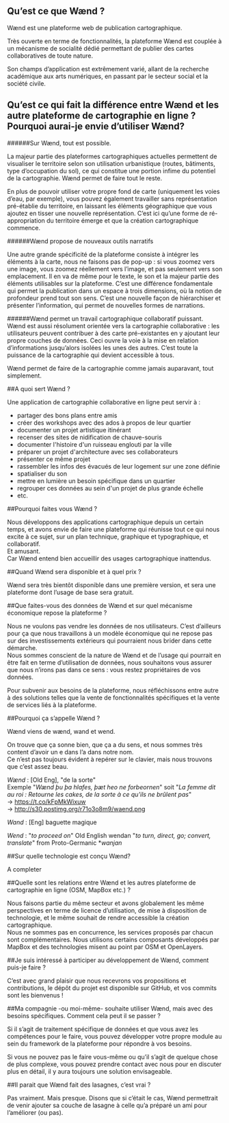 ## Qu’est ce que Wænd ?
Wænd est une plateforme web de publication cartographique.

Très ouverte en terme de fonctionnalités, la plateforme Wænd est couplée à un mécanisme de socialité dédié permettant de publier des cartes collaboratives de toute nature.   

Son champs d’application est extrêmement varié, allant de la recherche académique aux arts numériques, en passant par le secteur social et la société civile.


## Qu’est ce qui fait la différence entre Wænd et les autre plateforme de cartographie en ligne ? Pourquoi aurai-je envie d’utiliser Wænd?

######Sur Wænd, tout est possible.

La majeur partie des plateformes cartographiques actuelles permettent de visualiser le territoire selon son utilisation urbanistique (routes, bâtiments, type d’occupation du sol), ce qui constitue une portion infime du potentiel de la cartographie. Wænd permet de faire tout le reste. 

En plus de pouvoir utiliser votre propre fond de carte (uniquement les voies d’eau, par exemple), vous pouvez également travailler sans représentation pré-établie du territoire, en laissant les éléments géographique que vous ajoutez en tisser une nouvelle représentation. C’est ici qu’une forme de ré-appropriation du territoire émerge et que la création cartographique commence.

######Wænd propose de nouveaux outils narratifs

Une autre grande spécificité de la plateforme consiste à intégrer les éléments à la carte, nous ne faisons pas de pop-up : si vous zoomez vers une image, vous zoomez réellement vers l’image, et pas seulement vers son emplacement. Il en va de même pour le texte, le son et la majeur partie des éléments utilisables sur la plateforme. 
C’est une différence fondamentale qui permet la publication dans un espace à trois dimensions, où la notion de profondeur prend tout son sens. C’est une nouvelle façon de hiérarchiser et présenter l’information, qui permet de nouvelles formes de narrations.

######Wænd permet un travail cartographique collaboratif puissant.  
Wænd est aussi résolument orientée vers la cartographie collaborative : les utilisateurs peuvent contribuer à des carte pré-existantes en y ajoutant leur propre couches de données. Ceci ouvre la voie à la mise en relation d’informations jusqu’alors isolées les unes des autres. C’est toute la puissance de la cartographie qui devient accessible à tous. 


Wænd permet de faire de la cartographie comme jamais auparavant, tout simplement.


##A quoi sert Wænd ?

Une application de cartographie collaborative en ligne peut servir à :

- partager des bons plans entre amis
- créer des workshops avec des ados à propos de leur quartier
- documenter un projet artistique itinérant
- recenser des sites de nidification de chauve-souris
- documenter l'histoire d'un ruisseau englouti par la ville
- préparer un projet d'architecture avec ses collaborateurs
- présenter ce même projet
- rassembler les infos des évacués de leur logement sur une zone définie
- spatialiser du son
- mettre en lumière un besoin spécifique dans un quartier
- regrouper ces données au sein d'un projet de plus grande échelle
- etc.


##Pourquoi faites vous Wænd ?

Nous développons des applications cartographique depuis un certain temps, et avons envie de faire une plateforme qui réunisse tout ce qui nous excite à ce sujet, sur un plan technique, graphique et typographique, et collaboratif.  
Et amusant.  
Car Wænd entend bien accueillir des usages cartographique inattendus. 


##Quand Wænd sera disponible et à quel prix ?

Wænd sera très bientôt disponible dans une première version, et sera une plateforme dont l’usage de base sera gratuit. 


##Que faites-vous des données de Wænd et sur quel mécanisme économique repose la plateforme ?

Nous ne voulons pas vendre les données de nos utilisateurs. C’est d’ailleurs pour ça que nous travaillons à un modèle économique qui ne repose pas sur des investissements extérieurs qui pourraient nous brider dans cette démarche.  
Nous sommes conscient de la nature de Wænd et de l’usage qui pourrait en être fait en terme d’utilisation de données, nous souhaitons vous assurer que nous n’irons pas dans ce sens : vous restez propriétaires de vos données.

Pour subvenir aux besoins de la plateforme, nous réfléchissons entre autre à des solutions telles que la vente de fonctionnalités spécifiques et la vente de services liés à la plateforme.


##Pourquoi ça s’appelle Wænd ?

Wænd viens de wænd, wand et wend.
 
On trouve que ça sonne bien, que ça a du sens, et nous sommes très content d’avoir un e dans l’a dans notre nom.  
Ce n’est pas toujours évident à repérer sur le clavier, mais nous trouvons que c’est assez beau.

*Wænd* : [Old Eng], "de la sorte"  
Exemple "*Wænd þu þa hlafes, þæt heo ne forbeornen*" soit "*La femme dit au roi : Retourne les cakes, de la sorte à ce qu'ils ne brûlent pas*"  
→ https://t.co/kFpMkWixuw  
→ http://s30.postimg.org/r71o3o8m9/waend.png

*Wand* : [Eng] baguette magique

*Wend* : "*to proceed on*" Old English wendan "*to turn, direct, go; convert, translate*" from Proto-Germanic **wanjan*


##Sur quelle technologie est conçu Wænd?

A completer

##Quelle sont les relations entre Wænd et les autres plateforme de cartographie en ligne (OSM, MapBox etc.) ?

Nous faisons partie du même secteur et avons globalement les même perspectives en terme de licence d’utilisation, de mise à disposition de technologie, et le même souhait de rendre accessible la création cartographique.  
Nous ne sommes pas en concurrence, les services proposés par chacun sont complémentaires.
Nous utilisons certains composants développés par MapBox et des technologies misent au point par OSM et OpenLayers.


##Je suis intéressé à participer au développement de Wænd, comment puis-je faire ?

C’est avec grand plaisir que nous recevrons vos propositions et contributions, le dépôt du projet est disponible sur GitHub, et vos commits sont les bienvenus !


##Ma compagnie -ou moi-même- souhaite utiliser Wænd, mais avec des besoins spécifiques. Comment cela peut il se passer ?

Si il s’agit de traitement spécifique de données et que vous avez les compétences pour le faire, vous pouvez développer votre propre module au sein du framework de la plateforme pour répondre à vos besoins. 

Si vous ne pouvez pas le faire vous-même ou qu’il s’agit de quelque chose de plus complexe, vous pouvez prendre contact avec nous pour en discuter plus en détail, il y aura toujours une solution envisageable.


##Il parait que Wænd fait des lasagnes, c’est vrai ?

Pas vraiment. Mais presque. Disons que si c’était le cas, Wænd permettrait de venir ajouter sa couche de lasagne à celle qu’a préparé un ami pour l’améliorer (ou pas). 
